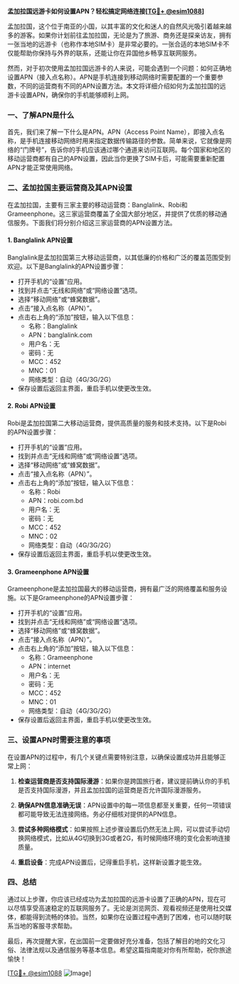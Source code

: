 **孟加拉国远游卡如何设置APN？轻松搞定网络连接[[TG💪+ @esim1088](https://t.me/s/esim1088)]**

孟加拉国，这个位于南亚的小国，以其丰富的文化和迷人的自然风光吸引着越来越多的游客。如果你计划前往孟加拉国，无论是为了旅游、商务还是探亲访友，拥有一张当地的远游卡（也称作本地SIM卡）是非常必要的。一张合适的本地SIM卡不仅能帮助你保持与外界的联系，还能让你在异国他乡畅享互联网服务。

然而，对于初次使用孟加拉国远游卡的人来说，可能会遇到一个问题：如何正确地设置APN（接入点名称）。APN是手机连接到移动网络时需要配置的一个重要参数，不同的运营商有不同的APN设置方法。本文将详细介绍如何为孟加拉国的远游卡设置APN，确保你的手机能够顺利上网。

### 一、了解APN是什么

首先，我们来了解一下什么是APN。APN（Access Point Name），即接入点名称，是手机连接移动网络时用来指定数据传输路径的参数。简单来说，它就像是网络的“门牌号”，告诉你的手机应该通过哪个通道来访问互联网。每个国家和地区的移动运营商都有自己的APN设置，因此当你更换了SIM卡后，可能需要重新配置APN才能正常使用网络。

### 二、孟加拉国主要运营商及其APN设置

在孟加拉国，主要有三家主要的移动运营商：Banglalink、Robi和Grameenphone。这三家运营商覆盖了全国大部分地区，并提供了优质的移动通信服务。下面我们将分别介绍这三家运营商的APN设置方法。

#### 1. Banglalink APN设置

Banglalink是孟加拉国第三大移动运营商，以其低廉的价格和广泛的覆盖范围受到欢迎。以下是Banglalink的APN设置步骤：

- 打开手机的“设置”应用。
- 找到并点击“无线和网络”或“网络设置”选项。
- 选择“移动网络”或“蜂窝数据”。
- 点击“接入点名称（APN）”。
- 点击右上角的“添加”按钮，输入以下信息：
  - 名称：Banglalink
  - APN：banglalink.com
  - 用户名：无
  - 密码：无
  - MCC：452
  - MNC：01
  - 网络类型：自动（4G/3G/2G）
- 保存设置后返回主界面，重启手机以使更改生效。

#### 2. Robi APN设置

Robi是孟加拉国第二大移动运营商，提供高质量的服务和技术支持。以下是Robi的APN设置步骤：

- 打开手机的“设置”应用。
- 找到并点击“无线和网络”或“网络设置”选项。
- 选择“移动网络”或“蜂窝数据”。
- 点击“接入点名称（APN）”。
- 点击右上角的“添加”按钮，输入以下信息：
  - 名称：Robi
  - APN：robi.com.bd
  - 用户名：无
  - 密码：无
  - MCC：452
  - MNC：02
  - 网络类型：自动（4G/3G/2G）
- 保存设置后返回主界面，重启手机以使更改生效。

#### 3. Grameenphone APN设置

Grameenphone是孟加拉国最大的移动运营商，拥有最广泛的网络覆盖和服务设施。以下是Grameenphone的APN设置步骤：

- 打开手机的“设置”应用。
- 找到并点击“无线和网络”或“网络设置”选项。
- 选择“移动网络”或“蜂窝数据”。
- 点击“接入点名称（APN）”。
- 点击右上角的“添加”按钮，输入以下信息：
  - 名称：Grameenphone
  - APN：internet
  - 用户名：无
  - 密码：无
  - MCC：452
  - MNC：01
  - 网络类型：自动（4G/3G/2G）
- 保存设置后返回主界面，重启手机以使更改生效。

### 三、设置APN时需要注意的事项

在设置APN的过程中，有几个关键点需要特别注意，以确保设置成功并且能够正常上网：

1. **检查运营商是否支持国际漫游**：如果你是跨国旅行者，建议提前确认你的手机是否支持国际漫游，并且孟加拉国的运营商是否允许国际漫游服务。
   
2. **确保APN信息准确无误**：APN设置中的每一项信息都至关重要，任何一项错误都可能导致无法连接网络。务必仔细核对提供的APN信息。

3. **尝试多种网络模式**：如果按照上述步骤设置后仍然无法上网，可以尝试手动切换网络模式，比如从4G切换到3G或者2G，有时候网络环境的变化会影响连接质量。

4. **重启设备**：完成APN设置后，记得重启手机，这样新设置才能生效。

### 四、总结

通过以上步骤，你应该已经成功为孟加拉国的远游卡设置了正确的APN，现在可以尽情享受高速稳定的互联网服务了。无论是浏览网页、观看视频还是使用社交媒体，都能得到流畅的体验。当然，如果你在设置过程中遇到了困难，也可以随时联系当地的客服寻求帮助。

最后，再次提醒大家，在出国前一定要做好充分准备，包括了解目的地的文化习俗、法律法规以及通信服务等基本信息。希望这篇指南能对你有所帮助，祝你旅途愉快！

[[TG💪+ @esim1088](https://t.me/s/esim1088) ![Image](https://i.postimg.cc/4NQfJmqS/Snipaste-2025-05-13-00-14-12.png)]
